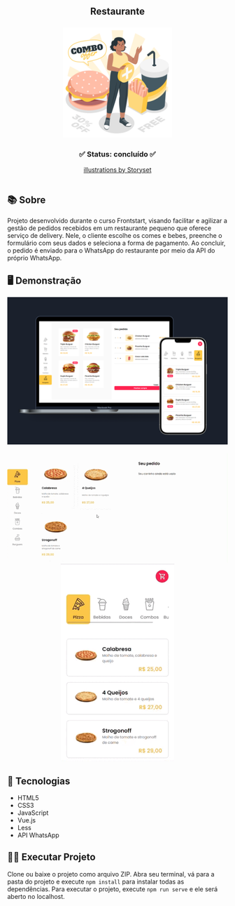<div align="center">
	<h2 align="center">Restaurante
  <br><br>
  <img src="illustration/combo-illustration.png" width="250"/>
  </h2>
</div>


<h3  align="center">
		✅ Status: concluído ✅
</h3>
<div align="center">
  <a href="https://storyset.com/illustration/combo-offer/amico" target="_blank">illustrations by Storyset </a>
 </div>
                                                                              
<br>

## 📚 Sobre
Projeto desenvolvido durante o curso Frontstart, visando facilitar e agilizar a gestão de pedidos recebidos em um restaurante pequeno que oferece serviço de delivery. Nele, o cliente escolhe os comes e bebes, preenche o formulário com seus dados e seleciona a forma de pagamento. Ao concluir, o pedido é enviado para o WhatsApp do restaurante por meio da API do próprio WhatsApp. 
<br>
## 🖥️ Demonstração

<div align="center">
   <img src="demonstration/mockups.png" width="750"/>
</div>

<br>

<div align="center">
  <img src="demonstration/desktop.gif" width="750"/>
</div>

<div align="center">
  <img src="demonstration/smartphone.gif" width="260" height="450"/>
</div>

## 🚀 Tecnologias

- HTML5
- CSS3
- JavaScript
- Vue.js
- Less
- API WhatsApp

## 👩‍💻 Executar Projeto

Clone ou baixe o projeto como arquivo ZIP. Abra seu terminal, vá para a pasta do projeto e execute `npm install` para instalar todas as dependências. Para executar o projeto, execute `npm run serve` e ele será aberto no localhost.
